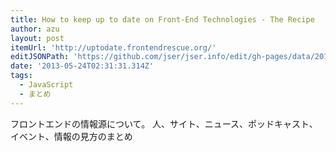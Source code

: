 ```yaml
---
title: How to keep up to date on Front-End Technologies - The Recipe
author: azu
layout: post
itemUrl: 'http://uptodate.frontendrescue.org/'
editJSONPath: 'https://github.com/jser/jser.info/edit/gh-pages/data/2013/05/index.json'
date: '2013-05-24T02:31:31.314Z'
tags:
  - JavaScript
  - まとめ
---
```

フロントエンドの情報源について。
人、サイト、ニュース、ポッドキャスト、イベント、情報の見方のまとめ
